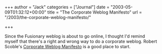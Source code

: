 +++
author = "Jack"
categories = ["Journal"]
date = "2003-05-09T01:32:12+00:00"
title = "The Corporate Weblog Manifesto"
url = "/2003/the-corporate-weblog-manifesto/"

+++

Since the Fusionary weblog is about to go online, I thought I'd remind myself that there's a right and wrong way to do a corporate weblog. Robert Scoble's [Corporate Weblog Manifesto][1] is a good place to start.

 [1]: http://radio.weblogs.com/0001011/2003/02/26.html#a2357